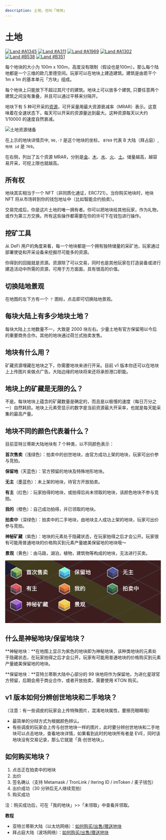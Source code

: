 ```yaml
---
description: 土地，也叫「地块」
---
```


# 土地

[![Land \#A1345](../../.gitbook/assets/land-1.png)](https://www.evolution.land/land/1?gx=26&gy=42) [![Land \#A311](../../.gitbook/assets/land-2.png)](https://www.evolution.land/land/1?gx=50&gy=10) [![Land \#A1969](../../.gitbook/assets/land-3.png)](https://www.evolution.land/land/1?gx=11&gy=37) [![Land \#A1302](../../.gitbook/assets/land-4.png)](https://www.evolution.land/land/1?gx=11&gy=13) [![Land \#B538](../../.gitbook/assets/land-5.png)](https://www.evolution.land/land/2?gx=5&gy=33) [![Land \#B351](../../.gitbook/assets/land-6.png)](https://www.evolution.land/land/2?gx=44&gy=37)

每个地块的大小为 100m x 100m，高度没有限制（假设也是100m）。那么每个陆地都是一个三维的欧几里德空间。玩家可以在地块上建造建筑。建筑是由若干个 1m x 1m 的基本单元「方块」组成。

每个地块上只能放下不超过其尺寸的建筑。地块上可以放多个建筑, 只要任意两个建筑之间没有重叠，并且可以通过平移来分隔开。

地块下有 5 种可开采的[资源](resource/)，可开采量用最大资源衰减率（MRAR）表示。这意味着在全速状态下，每天可以开采的资源量达到最大。这种资源每天以大约 1/10000 的速度自然衰减。

![&#x571F;&#x5730;&#x8D44;&#x6E90;&#x50A8;&#x5907;](../../.gitbook/assets/land-resource.png)

在上示的地块详情页中, `90,-7` 是这个地块的坐标， `B769` 代表 B 大陆（拜占庭）, `地块 id` 是 `769`。

在右侧，列出了五个资源 MRAR，分别是[金](resource/)、[木](resource/)、[水](resource/)、[火](resource/)、[土](resource/)。储量越高，越容易开采，可挖上限也就越高。

## 所有权

地块其实相当于一个 NFT（非同质化通证，ERC721）。当你购买地块时，地块 NFT 将从市场转到你的钱包地址中（比如智能合约拍卖）。

交易完成后，你是这片土地的唯一拥有者。你可以把地块给其他玩家，作为礼物，或作为第三方交换。所有这些操作都需要在你的许可下在钱包进行操作。

## 挖矿工具

从 DeFi 用户的角度来看，每一个地块都是一个拥有独特储量的采矿池，玩家通过部署使徒和开采设备来挖掘尽可能多的资源。

你得到的回报就是资源。资源除了可以交易，同时也是其他玩家在打造装备或进行建造活动中所需的资源，可用于方方面面，具有很高的价值。

## 切换陆地景观

在地图的左下方有一个 `？` 图标，点击即可切换陆地景观。

## 每块大陆上有多少地块土地？

每块大陆上土地数量不一，大致是 2000 块左右。少量土地有官方保留用以今后的重要商务合作。其他的地块通过荷兰式拍卖发售。

## 地块有什么用？

矿藏资源埋藏在地块之下，你需要地块来进行开采。目前 v1 版本你还可以在地块上上传图片来做点广告。大陆边缘的地块将来还将承担港口职能。

## 地块上的矿藏是无限的么？

不是。每块地块上蕴含的矿藏数量是确定的，而且是以极慢的速度（每日万分之一）自然耗损。地块上元素旁显示的数字是当前资源最大开采率，也就是每天能采集的最高产量。

## 地块不同的颜色代表着什么？

目前亚特兰蒂斯大陆地块有 7 个种类，以不同颜色表示：

**首次售卖**（浅绿色）：拍卖中的创世地块，由官方成功上架的地块，玩家可出价参与竞拍。

**保留地**（天蓝色）：官方预留的地块及特殊地形地块。

**无主**（墨蓝色）：未上架的地块，待官方开放拍卖。

**有主**（红色）：玩家拍得的地块，或拍得后尚未领取的地块，该颜色地块不参与竞拍。

**我的**（橙色）：自己成功拍得，并已领取的地块。

**拍卖中**（深绿色）：拍卖中的二手地块，由地块主人成功上架的地块，玩家可出价参与竞拍。

**神秘矿藏**（紫色）：地块的元素处于隐藏状态，在玩家拍得之后才会公开。玩家很有可能用普通地块的价格购买到元素产量媲美保留地的地块哦～

**景观**（黄色）：由马路，湖泊，植物，建筑物等构成的地块，无法进行买卖。

![](../../.gitbook/assets/resource-legend-cn.png)

## 什么是神秘地块/保留地块？

**神秘地块：**在地图上显示为紫色的地块即为神秘地块，该种类地块的元素处于隐藏状态，在玩家拍得之后才会公开。玩家有可能用普通地块的价格购买到元素产量媲美保留地的地块。

**保留地块：**亚特兰蒂斯大陆中心部分的 99 块地将作为保留地，为进化星球官方预留，后期会用于商业合作，或者开放拍卖，需要使用 KTON 购买。

## v1 版本如何分辨创世地块和二手地块？

（注意：有一些调皮的玩家会上传特殊图片，混淆地块属性，要擦亮眼睛哦）

* 最简单的分辩方式为根据颜色辨认。
* 有些调皮的玩家会上传与创世地块一样的图片，此时要分辨创世地块和二手地块可以点击地块，查看地块详情，如果看到此时的地块所有者是 EVE，同时该地块没有交易记录，那么它就是「真·创世地块」。

## 如何购买地块？

1. 点击正在拍卖中的地块
2. 出价
3. 签名确认（支持 Metamask / TronLink / Itering ID / imToken / 麦子钱包）
4. 出价成功（30 分钟后无人继续竞拍）
5. 购买成功

注：购买成功后，可在「我的地块」&gt;&gt;「未领取」中查看并领取。

**教程**

* 亚特兰蒂斯大陆（以太坊网络）：[如何购买/出售/赠送地块](../../tutorials/atlantis-ethereum/how-to-buy-sell-gift-lands-and-related-operations.md)
* 拜占庭大陆（波场网络）：[如何购买/出售/赠送地块](../../tutorials/byzantine-tron/how-to-buy-sell-gift-lands-and-related-operations.md)

